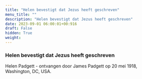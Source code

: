 ```yaml
---
title: "Helen bevestigt dat Jezus heeft geschreven"
menu_title: ""
description: "Helen bevestigt dat Jezus heeft geschreven"
date: 2023-09-01 06:00:01+00:916
draft: False
hidden: True
weight:
---
```

### Helen bevestigt dat Jezus heeft geschreven

Helen Padgett - ontvangen door James Padgett op 20 mei 1918, Washington, DC, USA.
